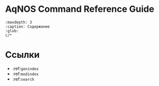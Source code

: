 # AqNOS Command Reference Guide

```{toctree}
:maxdepth: 3
:caption: Содержание
:glob:
c/*
```

# Ссылки 

* :ref:`genindex`
* :ref:`modindex`
* :ref:`search`

